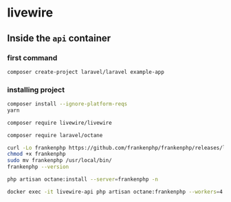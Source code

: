 # livewire

## Inside the `api` container

### first command

```bash
composer create-project laravel/laravel example-app
```

### installing project

```bash
composer install --ignore-platform-reqs
yarn
```

```bash
composer require livewire/livewire
```

```bash
composer require laravel/octane
```

```bash
curl -Lo frankenphp https://github.com/frankenphp/frankenphp/releases/latest/download/frankenphp-linux
chmod +x frankenphp
sudo mv frankenphp /usr/local/bin/
frankenphp --version
```

```bash
php artisan octane:install --server=frankenphp -n
```

```bash
docker exec -it livewire-api php artisan octane:frankenphp --workers=4 --max-requests=10 --host=0.0.0.0 --port=8000 --watch
```

